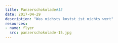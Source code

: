 ```yaml
---
title: Panzerschokolade#15
date: 2017-04-29
description: "Was nichsts kostst ist nichts wert"
resources:
- name: flyer
  src: panzerschokolade-15.jpg
---
```

